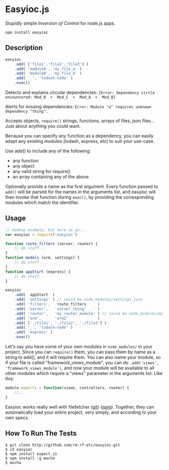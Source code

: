 Easyioc.js
==========

Stupidly simple _Inversion of Control_ for node.js apps.

`npm install easyioc`


## Description

```js
easyioc
    .add( ['file1','file2','file3'] )
    .add( 'moduleA', 'my_file_a' )
    .add( 'moduleB', 'my_file_b' )
    .add( '_', 'lodash-node' )
    .exec()
```

Detects and explains circular dependencies: `[Error: Dependency circle encountered: Mod_B  ➤  Mod_C  ➤  Mod_A  ➤  Mod_B]`

Alerts for missing dependencies: `Error: Module "a" requires unknown dependency "thing".`

Accepts objects, `require()` strings, functions, arrays of files, json files... Just about anything you could want.

Because you can specify any function as a dependency, you can easily adapt any existing
modules (lodash, express, etc) to suit your use-case.

Use add() to include any of the following:
* any function
* any object
* any valid string for require()
* an array containing any of the above

Optionally provide a name as the first argument. Every function passed to `add()` will be
parsed for the names in the arguments list, and easyioc will then invoke that function
during `exec()`, by providing the corresponding modules which match the identifier.


## Usage

```js
// madeup example, but here we go...
var easyioc = require('easyioc')

function route_filters (server, router) {
    // do stuff...
}
function models (orm, settings) {
    // do stuff...
}
function appStart (express) {
    // do stuff...
}

easyioc
    .add(  appStart  )
    .add( 'settings' ) // could be node_modules/settings.json
    .add( 'filters',   route_filters     )
    .add( 'server',   'server_thing'     )
    .add( 'router',   'my_router_module' ) // could be node_modules/my_router_module.js
    .add( 'orm',      'orm2'             )
    .add( ['./file1', './file2', './file3'] )
    .add( '_', 'lodash-node' )
    .add( 'express' )
    .exec()
```

Let's say you have some of your own modules in `node_modules/` in your project. Since you
can `require()` them, you can pass them by name as a string to add(), and it will require
them. You can also name your module, so if your file is called "framework_views_module",
you can do `.add('views', 'framework_views_module')`, and now your module will be available
to all other modules which require a "views" parameter in the arguments list. Like this:
```js
module.exports = function(views, controllers, router) {
    //...
}
```

Easyioc works really well with filefetcher ([git](http://github.com/rm-rf-etc/filefetcher))
([npm](http://npmjs.org/package/filefetcher)). Together, they can automatically load your
entire project, very simply, and according to your own specs.

## How To Run The Tests

```
$ git clone http://github.com/rm-rf-etc/easyioc.git
$ cd easyioc
$ npm install expect.js
$ npm install -g mocha
$ mocha
```
